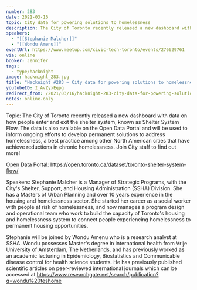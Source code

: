 ```yaml
---
number: 283
date: 2021-03-16
topic: City data for powering solutions to homelessness
description: The City of Toronto recently released a new dashboard with data on how people enter and exit the shelter system, known as Shelter System Flow. The data is also available on the Open Data Portal and will be used to inform ongoing efforts to develop permanent solutions to address homelessness, a best practice among other North American cities that have achieve reductions in chronic homelessness. Join City staff to find out more!
speakers:
  - "[[Stephanie Malcher]]"
  - "[[Wondu Amenu]]"
eventUrl: https://www.meetup.com/civic-tech-toronto/events/276629761
via: online
booker: Jennifer
tags:
  - type/hacknight
image: hacknight_283.jpg
title: "Hacknight #283 – City data for powering solutions to homelessness"
youtubeID: I_AvZyxEqpg
redirect_from: /2021/03/16/hacknight-283-city-data-for-powering-solutions-to-homelessness-with-stephanie-malcher-wondu-amenu/
notes: online-only
---
```


Topic:
The City of Toronto recently released a new dashboard with data on how people enter and exit the shelter system, known as Shelter System Flow. The data is also available on the Open Data Portal and will be used to inform ongoing efforts to develop permanent solutions to address homelessness, a best practice among other North American cities that have achieve reductions in chronic homelessness. Join City staff to find out more!

Open Data Portal: https://open.toronto.ca/dataset/toronto-shelter-system-flow/

Speakers:
Stephanie Malcher is a Manager of Strategic Programs, with the City's Shelter, Support, and Housing Administration (SSHA) Division. She has a Masters of Urban Planning and over 10 years experience in the housing and homelessness sector. She started her career as a social worker with people at risk of homelessness, and now manages a program design and operational team who work to build the capacity of Toronto's housing and homelessness system to connect people experiencing homelessness to permanent housing opportunities.

Stephanie will be joined by Wondu Amenu who is a research analyst at SSHA. Wondu possesses Master's degree in international health from Vrije University of Amsterdam, The Netherlands, and has previously worked as an academic lecturing in Epidemiology, Biostatistics and Communicable disease control for health science students. He has previously published scientific articles on peer-reviewed international journals which can be accessed at https://www.researchgate.net/search/publication?q=wondu%20teshome
